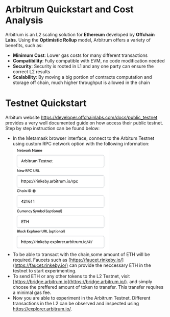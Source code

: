 ﻿# Arbitrum Quickstart and Cost Analysis

Arbitrum is an L2 scaling solution for **Ethereum** developed by **Offchain Labs**. Using the **Optimistic Rollup** model, Arbitrum offers a variety of benefits, such as:

- **Minimum Cost**: Lower gas costs for many different transactions
- **Compatibility**: Fully compatible with EVM, no code modification needed 
- **Security**: Security is rooted in L1 and any one party can ensure the correct L2 results
- **Scalability**: By moving a big portion of contracts computation and storage off chain, much higher throughput is allowed in the chain



# Testnet Quickstart

Arbitum website https://developer.offchainlabs.com/docs/public_testnet provides a very well documented guide on how access their public testnet. Step by step instruction can be found below:

- In the Metamask browser interface, connect to the Arbitum Testnet using custom RPC network option with the following information:
 ![Metamask Configuration](/metamask.png)
- To be able to transact with the chain,some amount of ETH will be required. Faucets such as [https://faucet.rinkeby.io/](https://faucet.rinkeby.io/) can provide the neccessary ETH in the testnet to start experimenting.
- To send ETH or any other tokens to the L2 Testnet, visit [https://bridge.arbitrum.io](https://bridge.arbitrum.io/). and simply choose the preffered amount of token to transfer. This  transfer requires a minimal gas fee.
- Now you are able to experiment in the Arbitrum Testnet. Different transactions in the L2 can be observed and inspected using https://explorer.arbitrum.io/.

